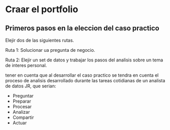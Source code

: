 # Craar el portfolio

## Primeros pasos en la eleccion del caso practico

Elejir dos de las siguientes rutas.

Ruta 1: Solucionar ua pregunta de negocio.

Ruta 2: Elejir un set de datos y trabajar los pasos del analisis sobre un tema de interes personal.

tener en cuenta que al desarrollar el caso practico se tendra en cuenta el proceso de analisis desarrollado durante las
tareas cotidianas de un analista de datos JR, que serian:

* Preguntar
* Preparar
* Procesar
* Analizar
* Compartir
* Actuar
